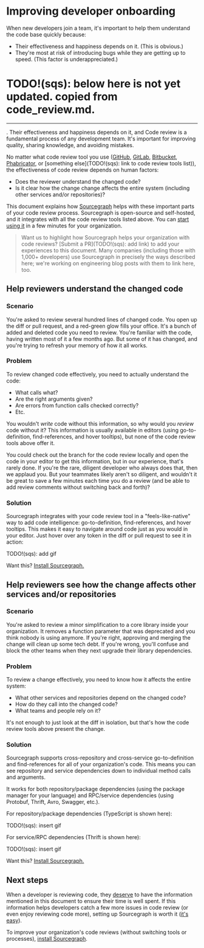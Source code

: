 # Improving developer onboarding

When new developers join a team, it's important to help them understand the code base quickly because:

- Their effectiveness and happiness depends on it. (This is obvious.)
- They're most at risk of introducing bugs while they are getting up to speed. (This factor is underappreciated.)

# TODO!(sqs): below here is not yet updated. copied from code_review.md.

---














. Their effectiveness and happiness depends on it, and  Code review is a fundamental process of any development team. It's important for improving quality, sharing knowledge, and avoiding mistakes.

No matter what code review tool you use ([GitHub](https://github.com), [GitLab](https://gitlab.com), [Bitbucket](https://bitbucket.org), [Phabricator](https://phabricator.org), or [something else](TODO!(sqs): link to code review tools list)), the effectiveness of code review depends on human factors:

- Does the reviewer understand the changed code?
- Is it clear how the change change affects the entire system (including other services and/or repositories)?
<!-- - Are the right developers reviewing the code? TODO(sqs): This involves saved searches. It can be added to this doc later. -->

This document explains how [Sourcegraph](https://sourcegraph.com) helps with these important parts of your code review process. Sourcegraph is open-source and self-hosted, and it integrates with all the code review tools listed above. You can [start using it](../../../index.md#quickstart) in a few minutes for your organization.

> Want us to highlight how Sourcegraph helps your organization with code reviews? [Submit a PR](TODO!(sqs): add link) to add your experiences to this document. Many companies (including those with 1,000+ developers) use Sourcegraph in precisely the ways described here; we're working on engineering blog posts with them to link here, too.

## Help reviewers understand the changed code

### Scenario

You're asked to review several hundred lines of changed code. You open up the diff or pull request, and a red-green glow fills your office. It's a bunch of added and deleted code you need to review. You're familiar with the code, having written most of it a few months ago. But some of it has changed, and you're trying to refresh your memory of how it all works.

### Problem

To review changed code effectively, you need to actually understand the code:

- What calls what?
- Are the right arguments given?
- Are errors from function calls checked correctly?
- Etc.

<!-- TODO(sqs): I don't like how the bullets above turned out. Will revisit (suggestions appreciated). -->

You wouldn't *write* code without this information, so why would you *review* code without it? This information is usually available in editors (using go-to-definition, find-references, and hover tooltips), but none of the code review tools above offer it.

You could check out the branch for the code review locally and open the code in your editor to get this information, but in our experience, that's rarely done. If you're the rare, diligent developer who always does that, then we applaud you. But your teammates likely aren't so diligent, and wouldn't it be great to save a few minutes each time you do a review (and be able to add review comments without switching back and forth)?

### Solution

Sourcegraph integrates with your code review tool in a "feels-like-native" way to add code intelligence: go-to-definition, find-references, and hover tooltips. This makes it easy to navigate around code just as you would in your editor. Just hover over any token in the diff or pull request to see it in action:

TODO!(sqs): add gif

Want this? [Install Sourcegraph.](../../../index.md#quickstart)

## Help reviewers see how the change affects other services and/or repositories

### Scenario

You're asked to review a minor simplification to a core library inside your organization. It removes a function parameter that was deprecated and you think nobody is using anymore. If you're right, approving and merging the change will clean up some tech debt. If you're wrong, you'll confuse and block the other teams when they next upgrade their library dependencies.

### Problem

To review a change effectively, you need to know how it affects the entire system:

- What other services and repositories depend on the changed code?
- How do they call into the changed code?
- What teams and people rely on it?

It's not enough to just look at the diff in isolation, but that's how the code review tools above present the change.

### Solution

Sourcegraph supports cross-repository and cross-service go-to-definition and find-references for all of your organization's code. This means you can see repository and service dependencies down to individual method calls and arguments.

It works for both repository/package dependencies (using the package manager for your language) and RPC/service dependencies (using Protobuf, Thrift, Avro, Swagger, etc.).

For repository/package dependencies (TypeScript is shown here):

TODO!(sqs): insert gif

For service/RPC dependencies (Thrift is shown here):

TODO!(sqs): insert gif

Want this? [Install Sourcegraph.](../../../index.md#quickstart)

## Next steps

When a developer is reviewing code, they [deserve](https://about.sourcegraph.com/plan) to have the information mentioned in this document to ensure their time is well spent. If this information helps developers catch a few more issues in code review (or even enjoy reviewing code more), setting up Sourcegraph is worth it ([it's easy](../../../index.md#quickstart)).

To improve your organization's code reviews (without switching tools or processes), [install Sourcegraph](../../../index.md#quickstart).
